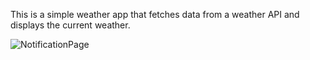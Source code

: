 
This is a simple weather app that fetches data from a weather API and displays the current weather.

![NotificationPage](https://github.com/user-attachments/assets/96573eed-2452-435f-bb1f-e50443503239)

